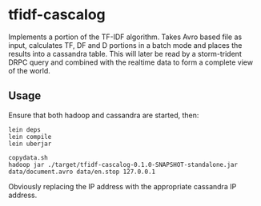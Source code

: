 # tfidf-cascalog

Implements a portion of the TF-IDF algorithm. Takes Avro based file as input, calculates TF, DF and D portions in a batch mode and places the results into a cassandra table. This will later be read by a storm-trident DRPC query and combined with the realtime data to form a complete view of the world. 

## Usage

Ensure that both hadoop and cassandra are started, then:

	lein deps
	lein compile
	lein uberjar
	
	copydata.sh
	hadoop jar ./target/tfidf-cascalog-0.1.0-SNAPSHOT-standalone.jar data/document.avro data/en.stop 127.0.0.1
	
Obviously replacing the IP address with the appropriate cassandra IP address.

